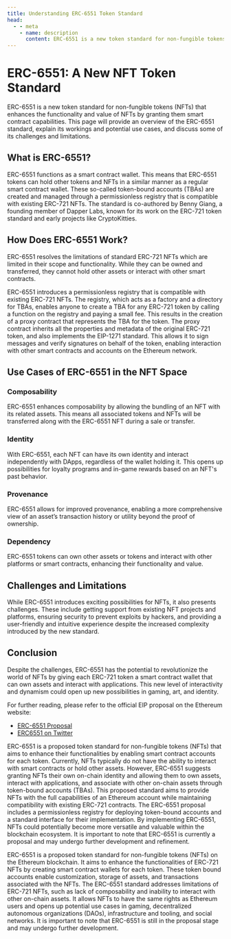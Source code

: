 ```yaml
---
title: Understanding ERC-6551 Token Standard
head:
  - - meta
    - name: description
      content: ERC-6551 is a new token standard for non-fungible tokens (NFTs) that enhances the functionality... Click to learn more.
---
```


# ERC-6551: A New NFT Token Standard

ERC-6551 is a new token standard for non-fungible tokens (NFTs) that enhances the functionality and value of NFTs by granting them smart contract capabilities. This page will provide an overview of the ERC-6551 standard, explain its workings and potential use cases, and discuss some of its challenges and limitations.

## What is ERC-6551?

ERC-6551 functions as a smart contract wallet. This means that ERC-6551 tokens can hold other tokens and NFTs in a similar manner as a regular smart contract wallet. These so-called token-bound accounts (TBAs) are created and managed through a permissionless registry that is compatible with existing ERC-721 NFTs. The standard is co-authored by Benny Giang, a founding member of Dapper Labs, known for its work on the ERC-721 token standard and early projects like CryptoKitties.

## How Does ERC-6551 Work?

ERC-6551 resolves the limitations of standard ERC-721 NFTs which are limited in their scope and functionality. While they can be owned and transferred, they cannot hold other assets or interact with other smart contracts.

ERC-6551 introduces a permissionless registry that is compatible with existing ERC-721 NFTs. The registry, which acts as a factory and a directory for TBAs, enables anyone to create a TBA for any ERC-721 token by calling a function on the registry and paying a small fee. This results in the creation of a proxy contract that represents the TBA for the token. The proxy contract inherits all the properties and metadata of the original ERC-721 token, and also implements the EIP-1271 standard. This allows it to sign messages and verify signatures on behalf of the token, enabling interaction with other smart contracts and accounts on the Ethereum network.

## Use Cases of ERC-6551 in the NFT Space

### Composability

ERC-6551 enhances composability by allowing the bundling of an NFT with its related assets. This means all associated tokens and NFTs will be transferred along with the ERC-6551 NFT during a sale or transfer.

### Identity

With ERC-6551, each NFT can have its own identity and interact independently with DApps, regardless of the wallet holding it. This opens up possibilities for loyalty programs and in-game rewards based on an NFT's past behavior.

### Provenance

ERC-6551 allows for improved provenance, enabling a more comprehensive view of an asset’s transaction history or utility beyond the proof of ownership.

### Dependency

ERC-6551 tokens can own other assets or tokens and interact with other platforms or smart contracts, enhancing their functionality and value.

## Challenges and Limitations

While ERC-6551 introduces exciting possibilities for NFTs, it also presents challenges. These include getting support from existing NFT projects and platforms, ensuring security to prevent exploits by hackers, and providing a user-friendly and intuitive experience despite the increased complexity introduced by the new standard.

## Conclusion

Despite the challenges, ERC-6551 has the potential to revolutionize the world of NFTs by giving each ERC-721 token a smart contract wallet that can own assets and interact with applications. This new level of interactivity and dynamism could open up new possibilities in gaming, art, and identity.

For further reading, please refer to the official EIP proposal on the Ethereum website:

- [ERC-6551 Proposal](https://eips.ethereum.org/EIPS/eip-6551)
- [ERC6551 on Twitter](https://hello.kodadot.xyz/nft-standard/evm/erc6551)


ERC-6551 is a proposed token standard for non-fungible tokens (NFTs) that aims to enhance their functionalities by enabling smart contract accounts for each token. Currently, NFTs typically do not have the ability to interact with smart contracts or hold other assets. However, ERC-6551 suggests granting NFTs their own on-chain identity and allowing them to own assets, interact with applications, and associate with other on-chain assets through token-bound accounts (TBAs). This proposed standard aims to provide NFTs with the full capabilities of an Ethereum account while maintaining compatibility with existing ERC-721 contracts. The ERC-6551 proposal includes a permissionless registry for deploying token-bound accounts and a standard interface for their implementation. By implementing ERC-6551, NFTs could potentially become more versatile and valuable within the blockchain ecosystem. It is important to note that ERC-6551 is currently a proposal and may undergo further development and refinement.


ERC-6551 is a proposed token standard for non-fungible tokens (NFTs) on the Ethereum blockchain. It aims to enhance the functionalities of ERC-721 NFTs by creating smart contract wallets for each token. These token bound accounts enable customization, storage of assets, and transactions associated with the NFTs. The ERC-6551 standard addresses limitations of ERC-721 NFTs, such as lack of composability and inability to interact with other on-chain assets. It allows NFTs to have the same rights as Ethereum users and opens up potential use cases in gaming, decentralized autonomous organizations (DAOs), infrastructure and tooling, and social networks. It is important to note that ERC-6551 is still in the proposal stage and may undergo further development.